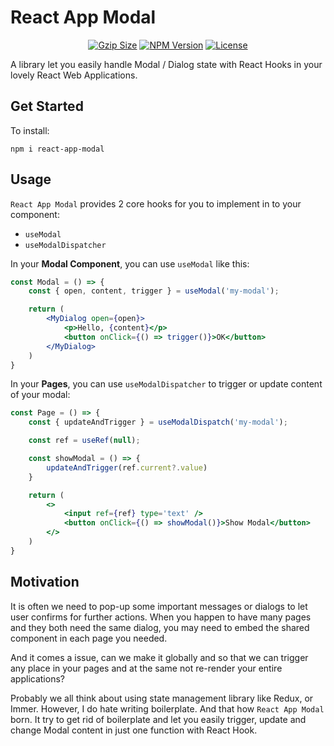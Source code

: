 # React App Modal

<p align="center">
    <a href="https://bundlephobia.com/package/react-app-modal"><img
            src="https://img.shields.io/bundlephobia/minzip/react-app-modal?style=flat-square&color=%2345cc11"
            alt="Gzip Size"></a>
    <a href="https://www.npmjs.com/package/react-app-modal"><img src="https://img.shields.io/npm/v/react-app-modal.svg?style=flat-square&colorB=51C838"
                                                       alt="NPM Version"></a>
    <a href="https://github.com/ansonwonggg/react-app-modal/blob/master/LICENSE"><img
            src="https://img.shields.io/badge/license-MIT-brightgreen.svg?style=flat-square" alt="License"></a>
    <br>
</p>

A library let you easily handle Modal / Dialog state with React Hooks in your lovely React Web Applications.

## Get Started 

To install:
```shell
npm i react-app-modal
```

## Usage

`React App Modal` provides 2 core hooks for you to implement in to your component:
- `useModal`
- `useModalDispatcher`

In your **Modal Component**, you can use `useModal` like this:

```jsx
const Modal = () => {
    const { open, content, trigger } = useModal('my-modal');

    return (
        <MyDialog open={open}>
            <p>Hello, {content}</p>
            <button onClick={() => trigger()}>OK</button>
        </MyDialog>
    )
}
```

In your **Pages**, you can use `useModalDispatcher` to trigger or update content of your modal:

```jsx
const Page = () => {
    const { updateAndTrigger } = useModalDispatch('my-modal');

    const ref = useRef(null);

    const showModal = () => {
        updateAndTrigger(ref.current?.value)
    }

    return (
        <>
            <input ref={ref} type='text' />
            <button onClick={() => showModal()}>Show Modal</button>
        </>
    )
}
```

## Motivation

It is often we need to pop-up some important messages or dialogs to let user confirms for further actions. When you happen to have many pages and they both need the same dialog, you may need to embed the shared component in each page you needed. 

And it comes a issue, can we make it globally and so that we can trigger any place in your pages and at the same not re-render your entire applications?

Probably we all think about using state management library like Redux, or Immer. However, I do hate writing boilerplate. And that how `React App Modal` born. It try to get rid of boilerplate and let you easily trigger, update and change Modal content in just one function with React Hook.
